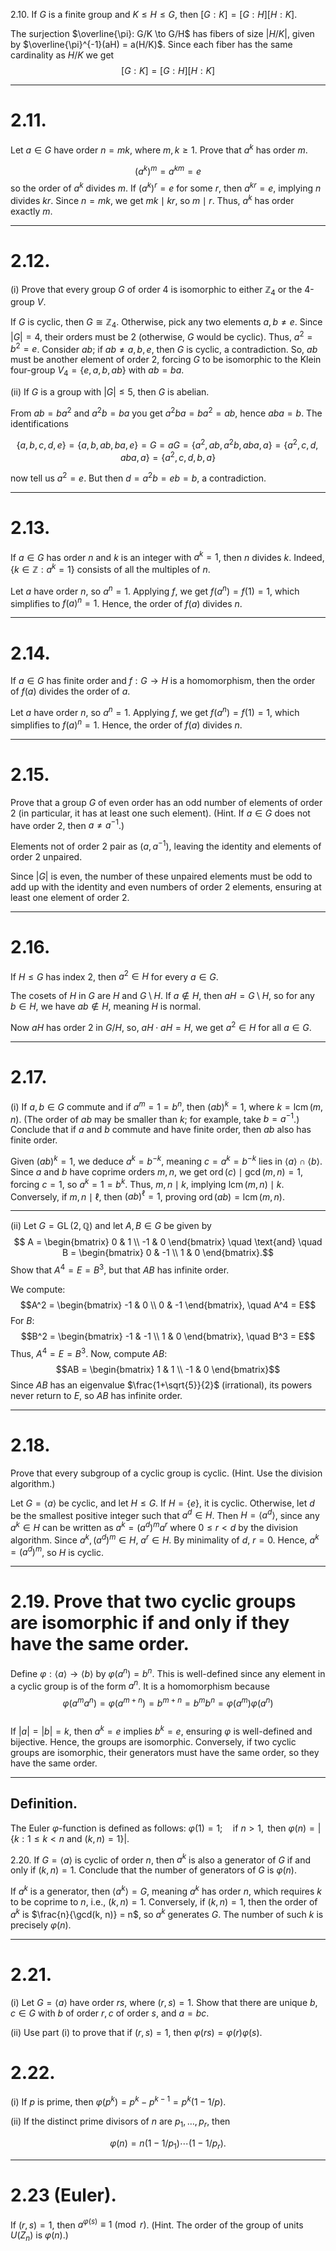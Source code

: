 2.10. If $G$ is a finite group and $K \le H \le G$, then
$[G:K] = [G:H][H:K]$.

The surjection $\overline{\pi}: G/K \to G/H$ has fibers of size $|H/K|$, given by $\overline{\pi}^{-1}(aH) = a(H/K)$. Since each fiber has the same cardinality as $H/K$ we get $$[G:K] = [G:H][H:K]$$

---

# 2.11.
Let $a \in G$ have order $n = mk$, where $m, k \ge 1$. Prove that $a^k$ has order $m$.

$$(a^k)^m = a^{km} = e$$
so the order of $a^k$ divides $m$. If $(a^k)^r = e$ for some $r$, then $a^{kr} = e$, implying $n$ divides $kr$. Since $n = mk$, we get $mk \mid kr$, so $m \mid r$. Thus, $a^k$ has order exactly $m$.

---
# 2.12.
(i) Prove that every group $G$ of order $4$ is isomorphic to either $\mathbb{Z}_4$ or the 4-group $V$.

If $G$ is cyclic, then $G \cong \mathbb{Z}_4$. Otherwise, pick any two elements $a, b \neq e$. Since $|G| = 4$, their orders must be $2$ (otherwise, $G$ would be cyclic). Thus, $a^2 = b^2 = e$. Consider $ab$; if $ab \neq a, b, e$, then $G$ is cyclic, a contradiction. So, $ab$ must be another element of order $2$, forcing $G$ to be isomorphic to the Klein four-group $V_4 = \{e, a, b, ab\}$ with $ab = ba$.

(ii) If $G$ is a group with $|G| \le 5$, then $G$ is abelian.

From $ab=ba^2$ and $a^2b=ba$ you get $a^2ba=ba^2=ab$, hence $aba=b$.  The identifications 

$$\{a,b,c,d,e\}=\{a,b,ab,ba,e\}=G=aG=\{a^2,ab,a^2b,aba,a\}=\{a^2,c,d,aba,a\}=\{a^2,c,d,b,a\}$$

now tell us $a^2=e$.  But then $d=a^2b=eb=b$, a contradiction.

---
# 2.13.
If $a \in G$ has order $n$ and $k$ is an integer with $a^k = 1$, then $n$ divides $k$. Indeed, $\{k \in \mathbb{Z}: a^k = 1\}$ consists of all the multiples of $n$.

Let $a$ have order $n$, so $a^n = 1$. Applying $f$, we get $f(a^n) = f(1) = 1$, which simplifies to $f(a)^n = 1$. Hence, the order of $f(a)$ divides $n$.

---
# 2.14.
If $a \in G$ has finite order and $f: G \to H$ is a homomorphism, then the order of $f(a)$ divides the order of $a$.

Let $a$ have order $n$, so $a^n = 1$. Applying $f$, we get $f(a^n) = f(1) = 1$, which simplifies to $f(a)^n = 1$. Hence, the order of $f(a)$ divides $n$.

---
# 2.15.
Prove that a group $G$ of even order has an odd number of elements of order 2 (in particular, it has at least one such element). (Hint. If $a \in G$ does not have order 2, then $a \ne a^{-1}$.)

Elements not of order 2 pair as $(a, a^{-1})$, leaving the identity and elements of order 2 unpaired.

Since $|G|$ is even, the number of these unpaired elements must be odd to add up with the identity and even numbers of order 2 elements, ensuring at least one element of order 2.
 
 ---
# 2.16.
If $H \le G$ has index 2, then $a^2 \in H$ for every $a \in G$.

The cosets of $H$ in $G$ are $H$ and $G \setminus H$. If $a \notin H$, then $aH = G \setminus H$, so for any $b \in H$, we have $ab \notin H$, meaning $H$ is normal. 

Now $aH$ has order $2$ in $G/H$, so, $aH \cdot aH = H$, we get $a^2 \in H$ for all $a \in G$.

---
# 2.17.
(i) If $a, b \in G$ commute and if $a^m = 1 = b^n$, then $(ab)^k = 1$, where $k = \operatorname{lcm}(m, n)$. (The order of $ab$ may be smaller than $k$; for example, take $b = a^{-1}$.) Conclude that if $a$ and $b$ commute and have finite order, then $ab$ also has finite order.

Given $(ab)^k = 1$, we deduce $a^k = b^{-k}$, meaning $c = a^k = b^{-k}$ lies in $\langle a \rangle \cap \langle b \rangle$. Since $a$ and $b$ have coprime orders $m, n$, we get $\operatorname{ord}(c) \mid \gcd(m, n) = 1$, forcing $c = 1$, so $a^k = 1 = b^k$. Thus, $m, n \mid k$, implying $\operatorname{lcm}(m, n) \mid k$. Conversely, if $m, n \mid \ell$, then $(ab)^\ell = 1$, proving $\operatorname{ord}(ab) = \operatorname{lcm}(m, n)$.

---
(ii) Let $G = \operatorname{GL}(2, \mathbb{Q})$ and let $A, B \in G$ be given by
$$ A = \begin{bmatrix} 0 & 1 \\ -1 & 0 \end{bmatrix} \quad \text{and} \quad B = \begin{bmatrix} 0 & -1 \\ 1 & 0 \end{bmatrix}.$$
  Show that $A^4 = E = B^3$, but that $AB$ has infinite order.
  
  We compute:
$$A^2 = \begin{bmatrix} -1 & 0 \\ 0 & -1 \end{bmatrix}, \quad A^4 = E$$
For $B$:
$$B^2 = \begin{bmatrix} -1 & -1 \\ 1 & 0 \end{bmatrix}, \quad B^3 = E$$
Thus, $A^4 = E = B^3$.
Now, compute $AB$:
$$AB = \begin{bmatrix} 1 & 1 \\ -1 & 0 \end{bmatrix}$$
Since $AB$ has an eigenvalue $\frac{1+\sqrt{5}}{2}$ (irrational), its powers never return to $E$, so $AB$ has infinite order.

---
  
# 2.18.
Prove that every subgroup of a cyclic group is cyclic. (Hint. Use the division algorithm.)

Let $G = \langle a \rangle$ be cyclic, and let $H \leq G$. If $H = \{e\}$, it is cyclic. Otherwise, let $d$ be the smallest positive integer such that $a^d \in H$. Then $H = \langle a^d \rangle$, since any $a^k \in H$ can be written as $a^k = (a^d)^m a^r$ where $0\leq r < d$ by the division algorithm. Since $a^k, (a^d)^m \in H$, $a^r\in H$. By minimality of $d$, $r=0$. Hence, $a^k = (a^d)^m$, so $H$ is cyclic.

---
# 2.19. Prove that two cyclic groups are isomorphic if and only if they have the same order.

Define $\varphi: \langle a \rangle \rightarrow \langle b \rangle$ by $\varphi(a^n) = b^n$. This is well-defined since any element in a cyclic group is of the form $a^n$. It is a homomorphism because
$$\varphi(a^m a^n) = \varphi(a^{m+n}) = b^{m+n} = b^m b^n = \varphi(a^m) \varphi(a^n)$$  
If $|a| = |b| = k$, then $a^k = e$ implies $b^k = e$, ensuring $\varphi$ is well-defined and bijective. Hence, the groups are isomorphic. Conversely, if two cyclic groups are isomorphic, their generators must have the same order, so they have the same order.

---

## Definition.
The Euler $\varphi$-function is defined as follows:
$\varphi(1) = 1; \quad \text{if } n > 1, \text{ then } \varphi(n) = |\{k: 1 \le k < n \text{ and } (k, n) = 1\}|.$

2.20. If $G = \langle a \rangle$ is cyclic of order $n$, then $a^k$ is also a generator of $G$ if and only if $(k, n) = 1$. Conclude that the number of generators of $G$ is $\varphi(n)$.

If $a^k$ is a generator, then $\langle a^k \rangle = G$, meaning $a^k$ has order $n$, which requires $k$ to be coprime to $n$, i.e., $(k, n) = 1$. Conversely, if $(k, n) = 1$, then the order of $a^k$ is
$\frac{n}{\gcd(k, n)} = n$,
so $a^k$ generates $G$. The number of such $k$ is precisely $\varphi(n)$.

---
# 2.21.
(i) Let $G = \langle a \rangle$ have order $rs$, where $(r, s) = 1$. Show that there are unique $b, c \in G$ with $b$ of order $r, c$ of order $s$, and $a = bc$.

(ii) Use part (i) to prove that if $(r, s) = 1$, then $\varphi(rs) = \varphi(r)\varphi(s)$.


# 2.22.
(i) If $p$ is prime, then $\varphi(p^k) = p^k - p^{k-1} = p^k(1 - 1/p)$.

(ii) If the distinct prime divisors of $n$ are $p_1, \dots, p_r$, then

$$ \varphi(n) = n(1 - 1/p_1)\cdots(1 - 1/p_r).$$

---
# 2.23 (Euler).

If $(r, s) = 1$, then $a^{\varphi(s)} \equiv 1 \pmod r$. (Hint. The order of the group of units $U(Z_n)$ is $\varphi(n)$.)